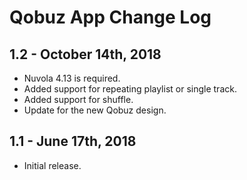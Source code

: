 Qobuz App Change Log
====================

1.2 - October 14th, 2018
------------------------

  * Nuvola 4.13 is required.
  * Added support for repeating playlist or single track.
  * Added support for shuffle.
  * Update for the new Qobuz design.

1.1 - June 17th, 2018
---------------------

  * Initial release.
